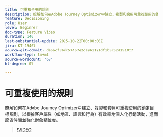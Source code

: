 ```yaml
---
title: 可重複使用的規則
description: 瞭解如何在Adobe Journey Optimizer中建立、複製和套用可重複使用的鎖定目標規則，以根據客戶屬性（如地區、語言和行為）有效率地個人化行銷活動，進而節省時間並強化對象精確度。
feature: Decisioning
role: User
level: Beginner
doc-type: Feature Video
duration: 140
last-substantial-update: 2025-10-22T00:00:00Z
jira: KT-19461
source-git-commit: da6acf36dc57457e2ca961181df1b5c624151027
workflow-type: tm+mt
source-wordcount: '68'
ht-degree: 0%

---
```



# 可重複使用的規則

瞭解如何在Adobe Journey Optimizer中建立、複製和套用可重複使用的鎖定目標規則，以根據客戶屬性（如地區、語言和行為）有效率地個人化行銷活動，進而節省時間並強化對象精確度。

>[!VIDEO](https://video.tv.adobe.com/v/3476127/?learn=on&enablevpops)
